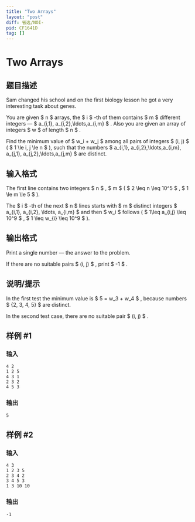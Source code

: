 ```yaml
---
title: "Two Arrays"
layout: "post"
diff: 省选/NOI-
pid: CF1641D
tag: []
---
```


# Two Arrays

## 题目描述

Sam changed his school and on the first biology lesson he got a very interesting task about genes.

You are given $ n $ arrays, the $ i $ -th of them contains $ m $ different integers — $ a_{i,1}, a_{i,2},\ldots,a_{i,m} $ . Also you are given an array of integers $ w $ of length $ n $ .

Find the minimum value of $ w_i + w_j $ among all pairs of integers $ (i, j) $ ( $ 1 \le i, j \le n $ ), such that the numbers $ a_{i,1}, a_{i,2},\ldots,a_{i,m}, a_{j,1}, a_{j,2},\ldots,a_{j,m} $ are distinct.

## 输入格式

The first line contains two integers $ n $ , $ m $ ( $ 2 \leq n \leq 10^5 $ , $ 1 \le m \le 5 $ ).

The $ i $ -th of the next $ n $ lines starts with $ m $ distinct integers $ a_{i,1}, a_{i,2}, \ldots, a_{i,m} $ and then $ w_i $ follows ( $ 1\leq a_{i,j} \leq 10^9 $ , $ 1 \leq w_{i} \leq 10^9 $ ).

## 输出格式

Print a single number — the answer to the problem.

If there are no suitable pairs $ (i, j) $ , print $ -1 $ .

## 说明/提示

In the first test the minimum value is $ 5 = w_3 + w_4 $ , because numbers $ \{2, 3, 4, 5\} $ are distinct.

In the second test case, there are no suitable pair $ (i, j) $ .

## 样例 #1

### 输入

```
4 2
1 2 5
4 3 1
2 3 2
4 5 3
```

### 输出

```
5
```

## 样例 #2

### 输入

```
4 3
1 2 3 5
2 3 4 2
3 4 5 3
1 3 10 10
```

### 输出

```
-1
```

